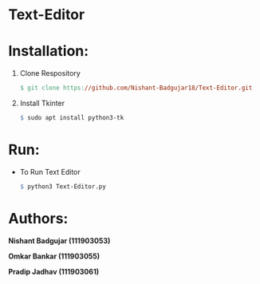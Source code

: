 # Text-Editor

# Installation:

1. Clone Respository

    ```makefile
    $ git clone https://github.com/Nishant-Badgujar18/Text-Editor.git
    ```

2. Install Tkinter

    ```makefile
    $ sudo apt install python3-tk
    ```
    
# Run:

-   To Run Text Editor

    ```makefile
    $ python3 Text-Editor.py
    ```

# Authors:

**Nishant Badgujar (111903053)**

**Omkar Bankar (111903055)**

**Pradip Jadhav (111903061)**
